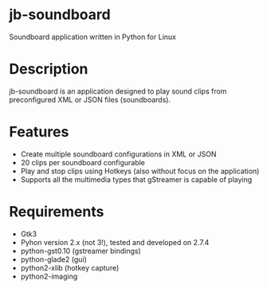 jb-soundboard
=============
Soundboard application written in Python for Linux

Description
=========
jb-soundboard is an application designed to play sound clips from
preconfigured XML or JSON files (soundboards).

Features
=========
- Create multiple soundboard configurations in XML or JSON
- 20 clips per soundboard configurable
- Play and stop clips using Hotkeys (also without focus on the application)
- Supports all the multimedia types that gStreamer is capable of playing

Requirements
============
- Gtk3
- Pyhon version 2.x (not 3!), tested and developed on 2.7.4
- python-gst0.10 (gstreamer bindings)
- python-glade2 (gui)
- python2-xlib (hotkey capture)
- python2-imaging
